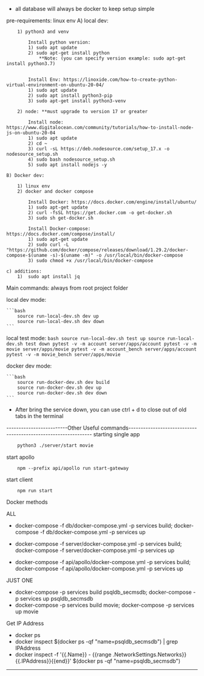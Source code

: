- all database will always be docker to keep setup simple

pre-requirements: linux env
    A) local dev:

        1) python3 and venv
            
            Install python version:
            1) sudo apt update 
            2) sudo apt-get install python
                **Note: (you can specify version example: sudo apt-get install python3.7)


            Install Env: https://linoxide.com/how-to-create-python-virtual-environment-on-ubuntu-20-04/
            1) sudo apt update
            2) sudo apt install python3-pip
            3) sudo apt-get install python3-venv

        2) node: **must upgrade to version 17 or greater

            Install node: https://www.digitalocean.com/community/tutorials/how-to-install-node-js-on-ubuntu-20-04
            1) sudo apt update
            2) cd ~
            3) curl -sL https://deb.nodesource.com/setup_17.x -o nodesource_setup.sh
            4) sudo bash nodesource_setup.sh
            5) sudo apt install nodejs -y
            
    B) Docker dev:

        1) linux env
        2) docker and docker compose

            Install Docker: https://docs.docker.com/engine/install/ubuntu/
            1) sudo apt-get update
            2) curl -fsSL https://get.docker.com -o get-docker.sh
            3) sudo sh get-docker.sh

            Install Docker-compose: https://docs.docker.com/compose/install/
            1) sudo apt-get update
            2) sudo curl -L "https://github.com/docker/compose/releases/download/1.29.2/docker-compose-$(uname -s)-$(uname -m)" -o /usr/local/bin/docker-compose
            3) sudo chmod +x /usr/local/bin/docker-compose

    c) additions:
        1)  sudo apt install jq


Main commands: always from root project folder

local dev mode:

    ```bash
        source run-local-dev.sh dev up
        source run-local-dev.sh dev down
    ```

local test mode:
    ```bash
        source run-local-dev.sh test up
        source run-local-dev.sh test down
        pytest -v -m account server/apps/account
        pytest -v -m movie server/apps/movie
        pytest -v -m account_bench server/apps/account
        pytest -v -m movie_bench server/apps/movie
    ```

docker dev mode:

    ```bash
        source run-docker-dev.sh dev build
        source run-docker-dev.sh dev up
        source run-docker-dev.sh dev down
    ```
- After bring the service down, you can use ctrl + d to close out of old tabs in the terminal

-------------------------Other Useful commands---------------------------------------------------------------
starting single app
```bash
    python3 ./server/start movie
```

start apollo
```node
    npm --prefix api/apollo run start-gateway
```

start client
```node
    npm run start
```

Docker methods

ALL
- docker-compose -f db/docker-compose.yml -p services build; docker-compose -f db/docker-compose.yml -p services up

- docker-compose -f server/docker-compose.yml -p services build; docker-compose -f server/docker-compose.yml -p services up

- docker-compose -f api/apollo/docker-compose.yml -p services build; docker-compose -f api/apollo/docker-compose.yml -p services up

JUST ONE
- docker-compose -p services build psqldb_secmsdb; docker-compose -p services up psqldb_secmsdb
- docker-compose -p services build movie; docker-compose -p services up movie

Get IP Address
- docker ps
- docker inspect $(docker ps -qf "name=psqldb_secmsdb") | grep IPAddress
- docker inspect -f '{{.Name}} - {{range .NetworkSettings.Networks}}{{.IPAddress}}{{end}}' $(docker ps -qf "name=psqldb_secmsdb")


-------